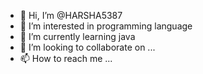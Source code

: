 - 👋 Hi, I’m @HARSHA5387
- 👀 I’m interested in programming language
- 🌱 I’m currently learning java
- 💞️ I’m looking to collaborate on ...
- 📫 How to reach me ...

<!---
HARSHA5387/HARSHA5387 is a ✨ special ✨ repository because its `README.md` (this file) appears on your GitHub profile.
You can click the Preview link to take a look at your changes.
--->
